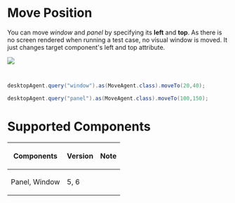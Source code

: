 



# Move Position

You can move *window* and *panel* by specifying its **left** and
**top**. As there is no screen rendered when running a test case, no
visual window is moved. It just changes target component's left and top
attribute.

![](Zats-mimic-move.png)

``` java


desktopAgent.query("window").as(MoveAgent.class).moveTo(20,40);

desktopAgent.query("panel").as(MoveAgent.class).moveTo(100,150);
```

# Supported Components

<table>
<thead>
<tr class="header">
<th><center>
<p>Components</p>
</center></th>
<th><center>
<p>Version</p>
</center></th>
<th><center>
<p>Note</p>
</center></th>
</tr>
</thead>
<tbody>
<tr class="odd">
<td><p>Panel, Window</p></td>
<td><p>5, 6</p></td>
<td></td>
</tr>
</tbody>
</table>

 
